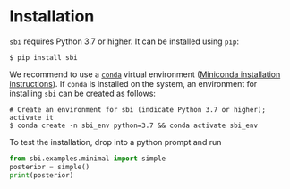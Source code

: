 # Installation

`sbi` requires Python 3.7 or higher. It can be installed using `pip`:
```commandline
$ pip install sbi
```

We recommend to use a [`conda`](https://docs.conda.io/en/latest/miniconda.html) virtual
environment ([Miniconda installation instructions](https://docs.conda.io/en/latest/miniconda.html])). If `conda` is installed on the system, an environment for
installing `sbi` can be created as follows:
```commandline
# Create an environment for sbi (indicate Python 3.7 or higher); activate it
$ conda create -n sbi_env python=3.7 && conda activate sbi_env
```

To test the installation, drop into a python prompt and run
```python
from sbi.examples.minimal import simple
posterior = simple()
print(posterior)
```
